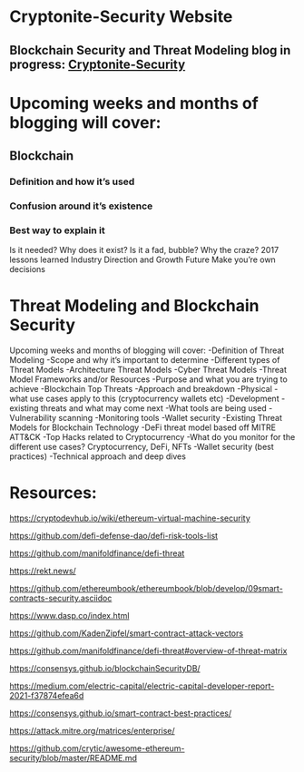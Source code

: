 # Cryptonite-Security Website
## Blockchain Security and Threat Modeling blog in progress: [Cryptonite-Security](https://www.cryptonite-security.com/)

# Upcoming weeks and months of blogging will cover:
## Blockchain

### Definition and how it’s used
### Confusion around it’s existence
### Best way to explain it
Is it needed? Why does it exist?
Is it a fad, bubble? Why the craze?
2017 lessons learned
Industry Direction and Growth
Future 
Make you’re own decisions

# Threat Modeling and Blockchain Security
Upcoming weeks and months of blogging will cover:
-Definition of Threat Modeling
-Scope and why it’s important to determine
-Different types of Threat Models
-Architecture Threat Models
-Cyber Threat Models
-Threat Model Frameworks and/or Resources
-Purpose and what you are trying to achieve
-Blockchain Top Threats
-Approach and breakdown
-Physical - what use cases apply to this (cryptocurrency wallets etc)
-Development - existing threats and what may come next
-What tools are being used
-Vulnerability scanning
-Monitoring tools
-Wallet security 
-Existing Threat Models for Blockchain Technology
-DeFi threat model based off MITRE ATT&CK
-Top Hacks related to Cryptocurrency
-What do you monitor for the different use cases? Cryptocurrency, DeFi, NFTs
-Wallet security (best practices)
-Technical approach and deep dives


# Resources:
https://cryptodevhub.io/wiki/ethereum-virtual-machine-security

https://github.com/defi-defense-dao/defi-risk-tools-list

https://github.com/manifoldfinance/defi-threat

https://rekt.news/

https://github.com/ethereumbook/ethereumbook/blob/develop/09smart-contracts-security.asciidoc

https://www.dasp.co/index.html

https://github.com/KadenZipfel/smart-contract-attack-vectors

https://github.com/manifoldfinance/defi-threat#overview-of-threat-matrix

https://consensys.github.io/blockchainSecurityDB/

https://medium.com/electric-capital/electric-capital-developer-report-2021-f37874efea6d

https://consensys.github.io/smart-contract-best-practices/

https://attack.mitre.org/matrices/enterprise/

https://github.com/crytic/awesome-ethereum-security/blob/master/README.md
